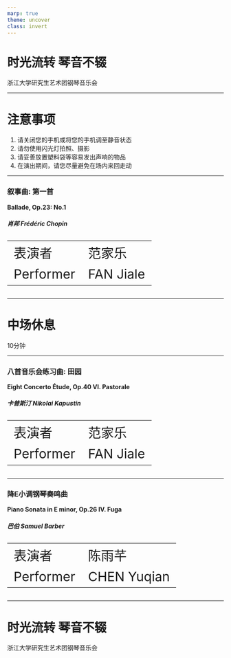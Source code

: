 ```yaml
---
marp: true
theme: uncover
class: invert
---
```


<style>
  table {
    font-size: 30px;
  }
  th,td {
    border: none!important;
  }
  section {
    font-family: Garamond;

  }
</style>
# 时光流转 琴音不辍
浙江大学研究生艺术团钢琴音乐会

---
# 注意事项
1. 请关闭您的手机或将您的手机调至静音状态
1. 请勿使用闪光灯拍照、摄影
1. 请妥善放置塑料袋等容易发出声响的物品
1. 在演出期间，请您尽量避免在场内来回走动

---
### 叙事曲: 第一首
**Ballade, Op.23: No.1**
##### 肖邦 Frédéric Chopin
|       |      |
| :-----|:------|
| 表演者 | 范家乐 |
| Performer | FAN Jiale |

---
# 中场休息
10分钟

---
### 八首音乐会练习曲: 田园
**Eight Concerto Étude, Op.40
Ⅵ. Pastorale**
##### 卡普斯汀 Nikolai Kapustin
|       |      |
| :-----|:------|
| 表演者 | 范家乐 |
| Performer | FAN Jiale |

---
### 降E小调钢琴奏鸣曲
**Piano Sonata in E minor, Op.26
Ⅳ. Fuga**
##### 巴伯 Samuel Barber
|       |      |
| :-----|:------|
| 表演者 | 陈雨芊 |
| Performer | CHEN Yuqian |

---
# 时光流转 琴音不辍
浙江大学研究生艺术团钢琴音乐会

